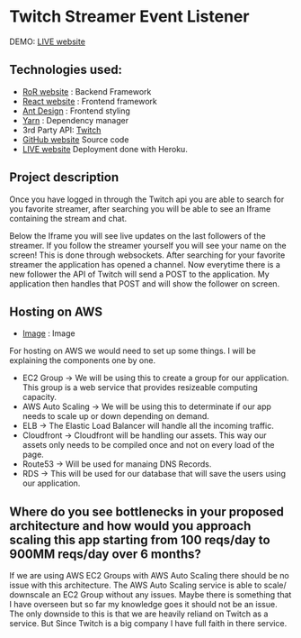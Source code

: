 # Twitch Streamer Event Listener

DEMO: [LIVE website](https://rocky-hamlet-64180.herokuapp.com)

## Technologies used:

- [RoR website](https://rubyonrails.org/) : Backend Framework
- [React website](https://reactjs.org/) : Frontend framework
- [Ant Design](https://ant.design/docs/react) : Frontend styling
- [Yarn](https://yarnpkg.com/lang/en/) : Dependency manager
- 3rd Party API: [Twitch](https://dev.twitch.tv/docs/)
- [GitHub website](https://github.com/Jarivandenberg/StreamerEventViewer) Source code
- [LIVE website](https://rocky-hamlet-64180.herokuapp.com) Deployment done with Heroku.

## Project description

Once you have logged in through the Twitch api you are able to search for you favorite streamer, after searching you will be able to see an Iframe containing the stream and chat.

Below the Iframe you will see live updates on the last followers of the streamer. If you follow the streamer yourself you will see your name on the screen! This is done through websockets.
After searching for your favorite streamer the application has opened a channel. Now everytime there is a new follower the API of Twitch will send a POST to the application. My application then handles that POST and will show the follower on screen.

## Hosting on AWS

- [Image](https://media.amazonwebservices.com/architecturecenter/AWS_ac_ra_web_01.pdf) : Image

For hosting on AWS we would need to set up some things. I will be explaining the components one by one.
- EC2 Group -> We will be using this to create a group for our application. This group is a web service that provides resizeable computing capacity.
- AWS Auto Scaling -> We will be using this to determinate if our app needs to scale up or down depending on demand.
- ELB -> The Elastic Load Balancer will handle all the incoming traffic.
- Cloudfront -> Cloudfront will be handling our assets. This way our assets only needs to be compiled once and not on every load of the page.
- Route53 -> Will be used for manaing DNS Records.
- RDS -> This will be used for our database that will save the users using our application.

## Where do you see bottlenecks in your proposed architecture and how would you approach scaling this app starting from 100 reqs/day to 900MM reqs/day over 6 months?
If we are using AWS EC2 Groups with AWS Auto Scaling there should be no issue with this architecture. The AWS Auto Scaling service is able to scale/ downscale an EC2 Group without any issues.
Maybe there is something that I have overseen but so far my knowledge goes it should not be an issue. The only downside to this is that we are heavily reliand on Twitch as a service. But Since Twitch is a big company I have full faith in there service.

